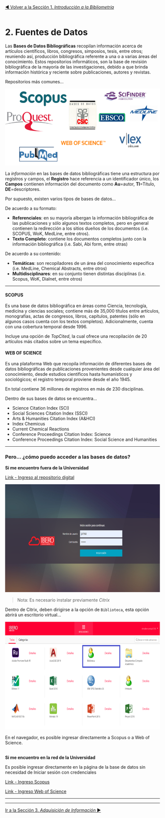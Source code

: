 [:arrow_backward: Volver a la Sección 1. *Introducción a la Bibliometría*](https://github.com/paozuluaga/Bibliometrix_Course/blob/master/1.%20Introducci%C3%B3n%20Bibliometr%C3%ADa.md#1-introducci%C3%B3n-a-la-bibliometr%C3%ADa) 
<br>
<br>


# 2. Fuentes de Datos

Las **Bases de Datos Bibliográficas** recopilan información acerca de artículos científicos, libros, congresos, simposios, tesis, entre otros; reuniendo así, producción bibliográfica referente a una o a varias áreas del conocimiento. Estos repositorios informáticos, son la base de revisión bibliográfica de la mayoría de las investigaciones, debido a que brinda información histórica y reciente sobre publicaciones, autores y revistas.

Repositorios más comunes...
<p align="left">
  <img height="250" src="/images/repositorios.PNG">
</p>


La *información* en las bases de datos bibliográficas tiene una estructura por registros y campos, el **Registro** hace referencia a un identificador único, los **Campos** contienen información del documento como **Au**=autor, **TI**=Título, **DE**=descriptores. 

Por supuesto, existen varios tipos de bases de datos…

De acuerdo a su formato:

* **Referenciales**: en su mayoría albergan la información bibliográfica de las publicaciones y sólo algunos textos completos, pero en general contienen la redirección a los sitios dueños de los documentos (i.e. SCOPUS, WoK, MedLine, entre otros).
* **Texto Completo**: contiene los documentos completos junto con la información bibliográfica (i.e. Sabi, Abi form, entre otras)

De acuerdo a su contenido:
* **Temáticas**: son recopiladores de un área del conocimiento específica (i.e. MedLine, Chemical Abstracts, entre otros)
* **Multidisciplinares**: en su conjunto tienen distintas disciplinas (i.e. Scopus, WoK, Dialnet, entre otros)

______________________________________________
#### SCOPUS

Es una base de datos bibliográfica en áreas como Ciencia, tecnología, medicina y ciencias sociales; contiene más de 35,000 títulos 	entre artículos, monografías, actas de congresos, libros, capítulos, patentes (sólo en algunos casos cuenta con los textos completos). Adicionalmente, cuenta con una cobertura temporal desde 1996.

Incluye una opción de *TopCited*, la cual ofrece una recopilación de 20 artículos más citados sobre un tema específico.

#### WEB OF SCIENCE

Es una plataforma Web que recopila información de diferentes bases de datos bibliográficas de publicaciones provenientes desde cualquier área del conocimiento, desde estudios científicos hasta humanísticos y sociológicos; el registro temporal proviene desde el año 1945. 

En total contiene 36 millones de registros en más de 230 disciplinas.

Dentro de sus bases de datos se encuentra…

* Science Citation Index (SCI)
* Social Sciences Citation Index (SSCI)
* Arts & Humanities Citation Index (A&HCI)
* Index Chemicus
* Current Chemical Reactions
* Conference Proceedings Citation Index: Science
* Conference Proceedings Citation Index: Social Science and Humanities

__________________________________________
### Pero… ¿cómo puedo acceder a las bases de datos?

**Si me encuentro fuera de la Universidad**

[Link - Ingreso al repositorio digital](https://nube.ibero.mx/vpn/index.html)

<p align="center">
  <img height="350" src="/images/nube_ibero1.PNG">
</p>

> Nota: Es necesario instalar previamente *Citrix*

Dentro de Citrix, deben dirigirse a la opción de `Biblioteca`, esta opción abrirá un escritorio virtual...

<p align="center">
  <img height="350" src="/images/nube_ibero2.png">
</p>

En el navegador, es posible ingresar directamente a Scopus o a Web of Science. <br>
<br>

**Si me encuentro en la red de la Universidad**

Es posible ingresar directamente en la página de la base de datos sin necesidad de Iniciar sesión con credenciales

[Link - Ingreso Scopus](http://scopus.com)

[Link - Ingreso Web of Science](http://webofknowledge.com)

_____________
_____________

[Ir a la Sección 3. *Adquisición de Información* :arrow_forward:](https://github.com/paozuluaga/Bibliometrix_Course/blob/master/3.%20Adquisici%C3%B3n%20de%20Informaci%C3%B3n.md)

